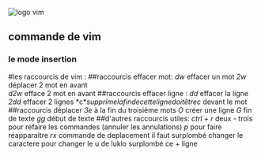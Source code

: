 ![logo vim](https://www.xaprb.com/media/2014/04/superman.jpg)

## commande de vim


### le mode insertion



#les raccourcis de  vim  :
##raccourcis effacer mot:
*dw*            effacer un mot
*2w*            déplacer 2 mot en avant    
*d2w*           efface 2 mot en avant 
##raccourcis effacer ligne :
*dd*            effacer la ligne
*2dd*           effacer 2 lignes
*c$*            supprime la fin de cette ligne doit être  c$  devant le mot
##raccourcis déplacer
*3e*            à la fin du troisième mots
*O*             créer une ligne
*G*		fin de texte
*gg*		début de texte
##d'autres raccourcis utiles:
*ctrl + r*       deux - trois pour refaire les commandes  (annuler les annulations)
*p*		 pour faire réapparaitre
*rx*		 commande de deplacement il faut surplombé  changer le caractere 
		 pour changer le u de luklo  surplombé   ce + ligne

